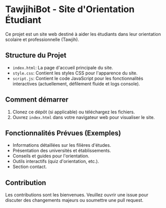 # TawjihiBot - Site d'Orientation Étudiant

Ce projet est un site web destiné à aider les étudiants dans leur orientation scolaire et professionnelle (Tawjih).

## Structure du Projet

- `index.html`: La page d'accueil principale du site.
- `style.css`: Contient les styles CSS pour l'apparence du site.
- `script.js`: Contient le code JavaScript pour les fonctionnalités interactives (actuellement, défilement fluide et logs console).

## Comment démarrer

1.  Clonez ce dépôt (si applicable) ou téléchargez les fichiers.
2.  Ouvrez `index.html` dans votre navigateur web pour visualiser le site.

## Fonctionnalités Prévues (Exemples)

-   Informations détaillées sur les filières d'études.
-   Présentation des universités et établissements.
-   Conseils et guides pour l'orientation.
-   Outils interactifs (quiz d'orientation, etc.).
-   Section contact.

## Contribution

Les contributions sont les bienvenues. Veuillez ouvrir une issue pour discuter des changements majeurs ou soumettre une pull request.
